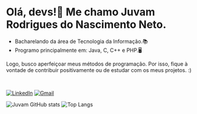 <h1>Olá, devs!👋 Me chamo Juvam Rodrigues do Nascimento Neto.</h1>

<ul>
  <li>Bacharelando da área de Tecnologia da Informação.📚</li>
  <li>Programo principalmente em: Java, C, C++ e PHP.🖥️</li>
</ul>  
<p>Logo, busco aperfeiçoar meus métodos de programação. Por isso, fique à vontade de contribuir positivamente ou de estudar 
com os meus projetos. :)</p>
<br>

[![LinkedIn](https://img.shields.io/badge/LinkedIn-0077B5?style=for-the-badge&logo=linkedin&logoColor=white)](https://www.linkedin.com/in/juvamrodrigues/)
[![Gmail](https://img.shields.io/badge/Gmail-ce3d37?style=for-the-badge&logo=gmail&logoColor=white)](mailto:juvamrodrigues17@gmail.com)

![Juvam GitHub stats](https://github-readme-stats.vercel.app/api?username=Juvam-Rodrigues&show_icons=true&theme=tokyonight)
![Top Langs](https://github-readme-stats.vercel.app/api/top-langs/?username=Juvam-Rodrigues&size_height=3&theme=tokyonight&layout=compact)


